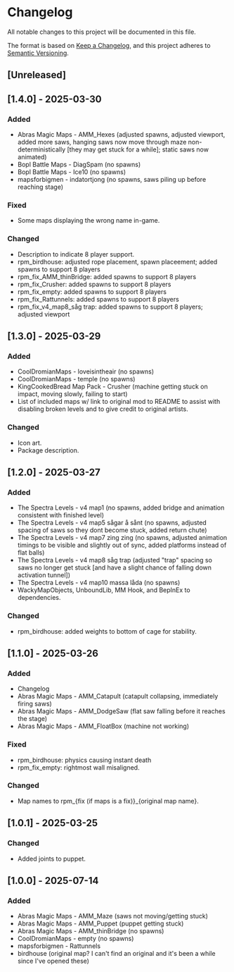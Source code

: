 # Changelog

All notable changes to this project will be documented in this file.

The format is based on [Keep a Changelog](https://keepachangelog.com/en/1.1.0/),
and this project adheres to [Semantic Versioning](https://semver.org/spec/v2.0.0.html).

## [Unreleased]

## [1.4.0] - 2025-03-30

### Added

- Abras Magic Maps - AMM_Hexes (adjusted spawns, adjusted viewport, added more saws, hanging saws now move through maze non-deterministically [they may get stuck for a while]; static saws now animated)
- Bopl Battle Maps - DiagSpam (no spawns)
- Bopl Battle Maps - Ice10 (no spawns)
- mapsforbigmen - indatortjong (no spawns, saws piling up before reaching stage)

### Fixed

- Some maps displaying the wrong name in-game.

### Changed

- Description to indicate 8 player support.
- rpm_birdhouse: adjusted rope placement, spawn placeement; added spawns to support 8 players
- rpm_fix_AMM_thinBridge: added spawns to support 8 players
- rpm_fix_Crusher: added spawns to support 8 players
- rpm_fix_empty: added spawns to support 8 players
- rpm_fix_Rattunnels: added spawns to support 8 players
- rpm_fix_v4_map8_såg trap: added spawns to support 8 players; adjusted viewport

## [1.3.0] - 2025-03-29

### Added

- CoolDromianMaps - loveisintheair (no spawns)
- CoolDromianMaps - temple (no spawns)
- KingCookedBread Map Pack - Crusher (machine getting stuck on impact, moving slowly, failing to start)
- List of included maps w/ link to original mod to README to assist with disabling broken levels and to give credit to original artists.

### Changed

- Icon art.
- Package description.

## [1.2.0] - 2025-03-27

### Added

- The Spectra Levels - v4 map1 (no spawns, added bridge and animation consistent with finished level)
- The Spectra Levels - v4 map5 sågar å sånt (no spawns, adjusted spacing of saws so they dont become stuck, added return chute)
- The Spectra Levels - v4 map7 zing zing (no spawns, adjusted animation timings to be visible and slightly out of sync, added platforms instead of flat balls)
- The Spectra Levels - v4 map8 såg trap (adjusted "trap" spacing so saws no longer get stuck [and have a slight chance of falling down activation tunnel])
- The Spectra Levels - v4 map10 massa låda (no spawns)
- WackyMapObjects, UnboundLib, MM Hook, and BepInEx to dependencies.

### Changed

- rpm_birdhouse: added weights to bottom of cage for stability.

## [1.1.0] - 2025-03-26

### Added

- Changelog
- Abras Magic Maps - AMM_Catapult (catapult collapsing, immediately firing saws)
- Abras Magic Maps - AMM_DodgeSaw (flat saw falling before it reaches the stage)
- Abras Magic Maps - AMM_FloatBox (machine not working)

### Fixed

- rpm_birdhouse: physics causing instant death
- rpm_fix_empty: rightmost wall misaligned.

### Changed

- Map names to rpm_{fix (if maps is a fix)}_{original map name}.

## [1.0.1] - 2025-03-25

### Changed

- Added joints to puppet.

## [1.0.0] - 2025-07-14

### Added

- Abras Magic Maps - AMM_Maze (saws not moving/getting stuck)
- Abras Magic Maps - AMM_Puppet (puppet getting stuck)
- Abras Magic Maps - AMM_thinBridge (no spawns)
- CoolDromianMaps - empty (no spawns)
- mapsforbigmen - Rattunnels
- birdhouse (original map? I can't find an original and it's been a while since I've opened these)

